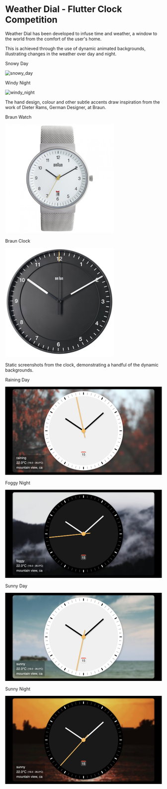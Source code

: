 # Weather Dial - Flutter Clock Competition

Weather Dial has been developed to infuse time and weather, a window to the world from the comfort of the user's home.

This is achieved through the use of dynamic animated backgrounds, illustrating changes in the weather over day and night.

Snowy Day

![snowy_day](https://github.com/jakesq/weatherdial/blob/master/snowy-day.gif?raw=true)

Windy Night

![windy_night](https://github.com/jakesq/weatherdial/blob/master/windy-night.gif?raw=true)

The hand design, colour and other subtle accents draw inspiration from the work of Dieter Rams, German Designer, at Braun.

Braun Watch

<img src='https://github.com/jakesq/weatherdial/blob/master/braunwatch.jpeg?raw=true' width='350'>

Braun Clock

<img src='https://github.com/jakesq/weatherdial/blob/master/braunclock.jpeg?raw=true' width='350'>

Static screenshots from the clock, demonstrating a handful of the dynamic backgrounds.

Raining Day

![raining_day](https://github.com/jakesq/weatherdial/blob/master/raining_day.PNG?raw=true)

Foggy Night

![foggy_night](https://github.com/jakesq/weatherdial/blob/master/foggy_night.PNG?raw=true)

Sunny Day

![sunny_day](https://github.com/jakesq/weatherdial/blob/master/sunny_day.PNG?raw=true)

Sunny Night

![sunny_night](https://github.com/jakesq/weatherdial/blob/master/sunny_night.PNG?raw=true)
